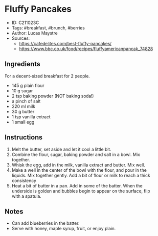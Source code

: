 # Fluffy Pancakes

- ID: C211023C
- Tags: #breakfast, #brunch, #berries
- Author: Lucas Maystre
- Sources:
    - <https://cafedelites.com/best-fluffy-pancakes/>
    - <https://www.bbc.co.uk/food/recipes/fluffyamericanpancak_74828>


## Ingredients

For a decent-sized breakfast for 2 people.

- 145 g plain flour
- 10 g sugar
- 2 tsp baking powder (NOT baking soda!)
- a pinch of salt
- 220 ml milk
- 30 g butter
- 1 tsp vanilla extract
- 1 small egg


## Instructions

1. Melt the butter, set aside and let it cool a little bit.
2. Combine the flour, sugar, baking powder and salt in a bowl. Mix together.
3. Whisk the egg, add in the milk, vanilla extract and butter. Mix well.
4. Make a well in the center of the bowl with the flour, and pour in the
   liquids. Mix together gently. Add a bit of flour or milk to reach a thick
   consistency
5. Heat a bit of butter in a pan. Add in some of the batter. When the underside
   is golden and bubbles begin to appear on the surface, flip with a spatula.


## Notes

- Can add blueberries in the batter.
- Serve with honey, maple syrup, fruit, or enjoy plain.
